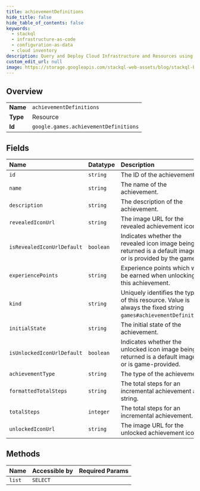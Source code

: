 ```yaml
---
title: achievementDefinitions
hide_title: false
hide_table_of_contents: false
keywords:
  - stackql
  - infrastructure-as-code
  - configuration-as-data
  - cloud inventory
description: Query and Deploy Cloud Infrastructure and Resources using SQL
custom_edit_url: null
image: https://storage.googleapis.com/stackql-web-assets/blog/stackql-blog-post-featured-image.png
---
```

  
    

## Overview
<table><tbody>
<tr><td><b>Name</b></td><td><code>achievementDefinitions</code></td></tr>
<tr><td><b>Type</b></td><td>Resource</td></tr>
<tr><td><b>Id</b></td><td><code>google.games.achievementDefinitions</code></td></tr>
</tbody></table>

## Fields
| Name | Datatype | Description |
|:-----|:---------|:------------|
| `id` | `string` | The ID of the achievement. |
| `name` | `string` | The name of the achievement. |
| `description` | `string` | The description of the achievement. |
| `revealedIconUrl` | `string` | The image URL for the revealed achievement icon. |
| `isRevealedIconUrlDefault` | `boolean` | Indicates whether the revealed icon image being returned is a default image, or is provided by the game. |
| `experiencePoints` | `string` | Experience points which will be earned when unlocking this achievement. |
| `kind` | `string` | Uniquely identifies the type of this resource. Value is always the fixed string `games#achievementDefinition`. |
| `initialState` | `string` | The initial state of the achievement. |
| `isUnlockedIconUrlDefault` | `boolean` | Indicates whether the unlocked icon image being returned is a default image, or is game-provided. |
| `achievementType` | `string` | The type of the achievement. |
| `formattedTotalSteps` | `string` | The total steps for an incremental achievement as a string. |
| `totalSteps` | `integer` | The total steps for an incremental achievement. |
| `unlockedIconUrl` | `string` | The image URL for the unlocked achievement icon. |
## Methods
| Name | Accessible by | Required Params |
|:-----|:--------------|:----------------|
| `list` | `SELECT` |  |
